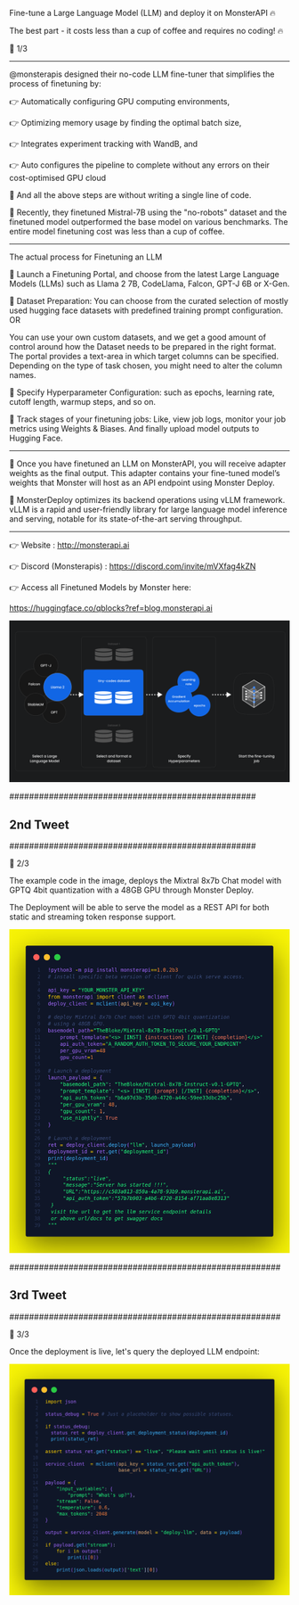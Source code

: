 Fine-tune a Large Language Model (LLM) and deploy it on MonsterAPI 🔥

The best part - it costs less than a cup of coffee and requires no coding! 🔥



🧵 1/3

-----

@monsterapis designed their no-code LLM fine-tuner that simplifies the process of finetuning by:

👉 Automatically configuring GPU computing environments,

👉 Optimizing memory usage by finding the optimal batch size,

👉 Integrates experiment tracking with WandB, and

👉 Auto configures the pipeline to complete without any errors on their cost-optimised GPU cloud

📌 And all the above steps are without writing a single line of code.

📌 Recently, they finetuned Mistral-7B using the "no-robots" dataset and the finetuned model outperformed the base model on various benchmarks. The entire model finetuning cost was less than a cup of coffee.

-----

The actual process for Finetuning an LLM

📌 Launch a Finetuning Portal, and choose from the latest Large Language Models (LLMs) such as Llama 2 7B, CodeLlama, Falcon, GPT-J 6B or X-Gen.

📌 Dataset Preparation: You can choose from the curated selection of mostly used hugging face datasets with predefined training prompt configuration. OR

You can use your own custom datasets, and we get a good amount of control around how the Dataset needs to be prepared in the right format. The portal provides a text-area in which target columns can be specified. Depending on the type of task chosen, you might need to alter the column names.

📌 Specify Hyperparameter Configuration: such as epochs, learning rate, cutoff length, warmup steps, and so on.

📌 Track stages of your finetuning jobs: Like, view job logs, monitor your job metrics using Weights & Biases. And finally upload model outputs to Hugging Face.

------

📌 Once you have finetuned an LLM on MonsterAPI, you will receive adapter weights as the final output. This adapter contains your fine-tuned model’s weights that Monster will host as an API endpoint using Monster Deploy.

📌 MonsterDeploy optimizes its backend operations using vLLM framework. vLLM is a rapid and user-friendly library for large language model inference and serving, notable for its state-of-the-art serving throughput.

------

👉 Website : http://monsterapi.ai

👉 Discord (Monsterapis) : https://discord.com/invite/mVXfag4kZN

👉 Access all Finetuned Models by Monster here:

https://huggingface.co/qblocks?ref=blog.monsterapi.ai


![](assets/2024-01-18-22-27-14.png)


##################################################

## 2nd Tweet

##################################################

🧵 2/3

The example code in the image, deploys the Mixtral 8x7b Chat model with GPTQ 4bit quantization with a 48GB GPU through Monster Deploy.

The Deployment will be able to serve the model as a REST API for both static and streaming token response support.


![](assets/2nd-Tweet.png)


#######################################################

## 3rd Tweet

#######################################################

🧵 3/3

Once the deployment is live, let's query the deployed LLM endpoint:

![](assets/3rd-Tweet.png)
